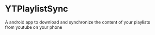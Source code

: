 # YTPlaylistSync
A android app to download and synchronize the content of your playlists from youtube on your phone
